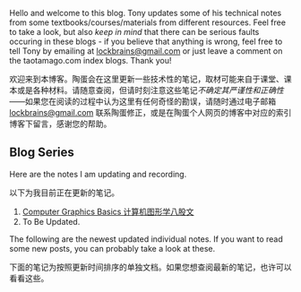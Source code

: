Hello and welcome to this blog. Tony updates some of his technical notes from some textbooks/courses/materials from different resources. Feel free to take a look, but also *keep in mind* that there can be serious faults occuring in these blogs - if you believe that anything is wrong, feel free to tell Tony by emailing at lockbrains@gmail.com or just leave a comment on the taotamago.com index blogs. Thank you!

欢迎来到本博客。陶蛋会在这里更新一些技术性的笔记，取材可能来自于课堂、课本或是各种材料。请随意查阅，但请时刻注意这些笔记*不确定其严谨性和正确性*——如果您在阅读的过程中认为这里有任何奇怪的勘误，请随时通过电子邮箱 lockbrains@gmail.com 联系陶蛋修正，或是在陶蛋个人网页的博客中对应的索引博客下留言，感谢您的帮助。

## Blog Series

Here are the notes I am updating and recording.

以下为我目前正在更新的笔记。

1. [Computer Graphics Basics 计算机图形学八股文](https://lockbrains.github.io/2023/04/07/FirstPost.html)
2. To Be Updated.

The following are the newest updated individual notes. If you want to read some new posts, you can probably take a look at these.

下面的笔记为按照更新时间排序的单独文档。如果您想查阅最新的笔记，也许可以看看这些。
